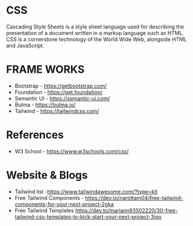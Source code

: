 # CSS
Cascading Style Sheets is a style sheet language used for describing the presentation of a document written in a markup language such as HTML. CSS is a cornerstone technology of the World Wide Web, alongside HTML and JavaScript.
# FRAME WORKS
- Bootstrap - https://getbootstrap.com/
- Foundation - https://get.foundation/
- Semantic UI - https://semantic-ui.com/
- Bulma - https://bulma.io/
- Tailwind - https://tailwindcss.com/

# References
- W3 School - https://www.w3schools.com/css/

# Website & Blogs
- Tailwind list -https://www.tailwindawesome.com/?type=kit
- Free Tailwind Components - https://dev.to/narottam04/free-tailwind-components-for-your-next-project-2gka
- Free Tailwind Templates https://dev.to/mariann93502220/30-free-tailwind-css-templates-to-kick-start-your-next-project-3igo
